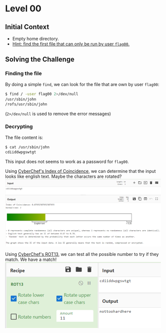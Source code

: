 # Level 00

## Initial Context

- Empty home directory.
- [Hint: find the first file that can only be run by user `flag00`.](https://elearning.intra.42.fr/notions/snow-crash/subnotions/snow-crash/videos/snow-crash)

## Solving the Challenge

### Finding the file

By doing a simple `find`, we can look for the file that are own by user `flag00`:

```bash
$ find / -user flag00 2>/dev/null
/usr/sbin/john
/rofs/usr/sbin/john
```

(`2>/dev/null` is used to remove the error messages)

### Decrypting

The file content is:

```bash
$ cat /usr/sbin/john
cdiiddwpgswtgt
```

This input does not seems to work as a password for `flag00`.

Using [CyberChef's Index of Coincidence](https://gchq.github.io/CyberChef/#recipe=Index_of_Coincidence()&input=Y2RpaWRkd3Bnc3d0Z3Q), we can determine that the input looks like english text. Maybe the characters are rotated?
![Index of Coincidence](./images/index-of-coincidence.png)

Using [CyberChef's ROT13](https://gchq.github.io/CyberChef/#recipe=ROT13(true,true,false,11)&input=Y2RpaWRkd3Bnc3d0Z3Q), we can test all the possible number to try if they match. We have a match!
![ROT13](./images/rot13.png)
